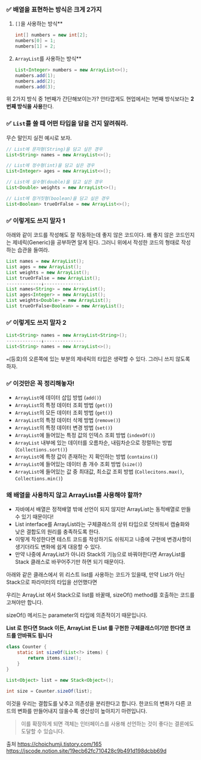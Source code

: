 ### ✅ 배열을 표현하는 방식은 크게 2가지

1. `[]`을 사용하는 방식**
    
    ```java
    int[] numbers = new int[2];
    numbers[0] = 1;
    numbers[1] = 2;
    ```
    
2. `ArrayList`를 사용하는 방식**
    
    ```java
    List<Integer> numbers = new ArrayList<>();
    numbers.add(1);
    numbers.add(2);
    numbers.add(3);
    ```
    

위 2가지 방식 중 1번째가 간단해보이는가? 안타깝게도 현업에서는 1번째 방식보다는 **2번째 방식을 사용**한다.

### ✅ `List`를 쓸 때 어떤 타입을 담을 건지 알려줘라.

무슨 말인지 실전 예시로 보자.

```java
// List에 문자형(String)을 담고 싶은 경우
List<String> names = new ArrayList<>();

// List에 정수형(int)을 담고 싶은 경우
List<Integer> ages = new ArrayList<>();

// List에 실수형(double)을 담고 싶은 경우
List<Double> weights = new ArrayList<>();

// List에 참거짓형(boolean)을 담고 싶은 경우
List<Boolean> trueOrFalse = new ArrayList<>();
```

### ✅ 이렇게도 쓰지 말자 1

아래와 같이 코드를 작성해도 잘 작동하는데 좋지 않은 코드이다. 왜 좋지 않은 코드인지는 제네릭(Generic)을 공부하면 알게 된다. 그러니 위에서 작성한 코드의 형태로 작성하는 습관을 들여라.

```java
List names = new ArrayList();
List ages = new ArrayList();
List weights = new ArrayList();
List trueOrFalse = new ArrayList();
-------------↓---------------
List names<String> = new ArrayList();
List ages<Integer> = new ArrayList();
List weights<Double> = new ArrayList();
List trueOrFalse<Boolean> = new ArrayList();
```

### ✅ 이렇게도 쓰지 말자 2

```java
List<String> names = new ArrayList<String>();
-------------↓---------------
List<String> names = new ArrayList<>();
```

`=`(등호)의 오른쪽에 있는 부분의 제네릭의 타입은 생략할 수 있다. 그러니 쓰지 않도록 하자.

### ✅ 이것만은 꼭 정리해놓자!

- `ArrayList`에 데이터 삽입 방법 (`add()`)
- `ArrayList`의 특정 데이터 조회 방법 (`get()`)
- `ArrayList`의 모든 데이터 조회 방법 (`get()`)
- `ArrayList`의 특정 데이터 삭제 방법 (`remove()`)
- `ArrayList`의 특정 데이터 변경 방법 (`set()`)
- `ArrayList`에 들어있는 특정 값의 인덱스 조회 방법 (`indexOf()`)
- `ArrayList` 내부에 있는 데이터를 오름차순, 내림차순으로 정렬하는 방법 (`Collections.sort()`)
- `ArrayList`에 특정 값이 존재하는 지 확인하는 방법 (`contains()`)
- `ArrayList`에 들어있는 데이터 총 개수 조회 방법 (`size()`)
- `ArrayList`에 들어있는 값 중 최대값, 최소값 조회 방법 (`Collecitons.max()`, `Collections.min()`)

### 왜 배열을 사용하지 않고 ArrayList를 사용해야 할까?
- 자바에서 배열은 정적배열 밖에 선언이 되지 않지만 ArrayList는 동적배열로 만들 수 있기 때문이다! 
- List interface를 ArrayList라는 구체클래스의 상위 타입으로 덧씌워서 캡슐화와 낮은 결합도의 원리를 충족하도록 한다.
- 이렇게 작성한다면 테스트 코드를 작성하기도 쉬워지고 나중에 구현에 변경사항이 생기더라도 변화에 쉽게 대응할 수 있다.
- 만약 나중에 ArrayList가 아니라 Stack의 기능으로 바꿔야한다면 ArrayList를 Stack 클래스로 바꾸어주기만 하면 되기 때문이다.

아래와 같은 클래스에서 위 리스트 list를 사용하는 코드가 있을때, 만약 List가 아닌 Stack으로 파라미터의 타입을 선언했다면

우리는 ArrayList 에서 Stack으로 list를 바꿀때, sizeOf() method를 호출하는 코드를 고쳐야만 합니다.

sizeOf() 메서드는 parameter의 타입에 의존적이기 때문입니다.

**List 로 한다면 Stack 이든, ArrayList 든 List 를 구현한 구체클래스이기만 한다면 코드를 안바꿔도 됩니다**

```java
class Counter {
    static int sizeOf(List<?> items) {
        return items.size();
    }
}

List<Object> list = new Stack<Object>();

int size = Counter.sizeOf(list);
```

이것을 우리는 결합도를 낮추고 의존성을 분리한다고 합니다. 한코드의 변화가 다른 코드의 변화를 만들어내지 않을수록 생산성이 높아지기 마련입니다.

> 이를 확장하게 되면 객체는 인터페이스를 사용해 선언하는 것이 좋다는 결론에도 도달할 수 있습니다.


출처
https://choichumji.tistory.com/165
https://jscode.notion.site/19ecb62fc710428c9b491d198dcbb69d